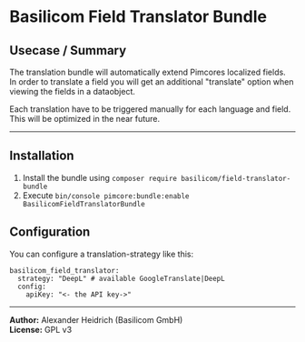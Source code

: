 # Basilicom Field Translator Bundle

## Usecase / Summary
The translation bundle will automatically extend Pimcores localized fields.  
In order to translate a field you will get an additional "translate" option when viewing the fields in a dataobject. 

Each translation have to be triggered manually for each language and field. This will be optimized in the near future.
 
----------

## Installation
1. Install the bundle using ``composer require basilicom/field-translator-bundle``
2. Execute ``bin/console pimcore:bundle:enable BasilicomFieldTranslatorBundle``

## Configuration
You can configure a translation-strategy like this:
```
basilicom_field_translator:
  strategy: "DeepL" # available GoogleTranslate|DeepL
  config:
    apiKey: "<- the API key->"

```

----------

**Author:** Alexander Heidrich (Basilicom GmbH)  
**License:** GPL v3
